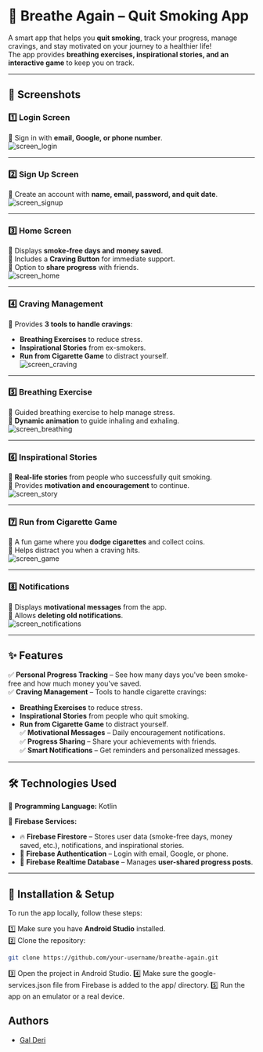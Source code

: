 # 🚀 Breathe Again – Quit Smoking App  

A smart app that helps you **quit smoking**, track your progress, manage cravings, and stay motivated on your journey to a healthier life!  
The app provides **breathing exercises, inspirational stories, and an interactive game** to keep you on track.  

---

## 📸 Screenshots  

### **1️⃣ Login Screen**  
📌 Sign in with **email, Google, or phone number**.  
![screen_login](Images/screen_login.png)  

---

### **2️⃣ Sign Up Screen**  
📌 Create an account with **name, email, password, and quit date**.  
![screen_signup](Images/screen_signup.png)  

---

### **3️⃣ Home Screen**  
📌 Displays **smoke-free days and money saved**.  
📌 Includes a **Craving Button** for immediate support.  
📌 Option to **share progress** with friends.  
![screen_home](Images/screen_home.png)  

---

### **4️⃣ Craving Management**  
📌 Provides **3 tools to handle cravings**:  
- **Breathing Exercises** to reduce stress.  
- **Inspirational Stories** from ex-smokers.  
- **Run from Cigarette Game** to distract yourself.  
![screen_craving](Images/screen_craving.png)  

---

### **5️⃣ Breathing Exercise**  
📌 Guided breathing exercise to help manage stress.  
📌 **Dynamic animation** to guide inhaling and exhaling.  
![screen_breathing](Images/screen_breathing.png)  

---

### **6️⃣ Inspirational Stories**  
📌 **Real-life stories** from people who successfully quit smoking.  
📌 Provides **motivation and encouragement** to continue.  
![screen_story](Images/screen_story.png)  

---

### **7️⃣ Run from Cigarette Game**  
📌 A fun game where you **dodge cigarettes** and collect coins.  
📌 Helps distract you when a craving hits.  
![screen_game](Images/screen_game.png)  

---

### **8️⃣ Notifications**  
📌 Displays **motivational messages** from the app.  
📌 Allows **deleting old notifications**.  
![screen_notifications](Images/screen_notifications.png)  

---

## ✨ Features  
✅ **Personal Progress Tracking** – See how many days you've been smoke-free and how much money you've saved.  
✅ **Craving Management** – Tools to handle cigarette cravings:  
   - **Breathing Exercises** to reduce stress.  
   - **Inspirational Stories** from people who quit smoking.  
   - **Run from Cigarette Game** to distract yourself.  
✅ **Motivational Messages** – Daily encouragement notifications.  
✅ **Progress Sharing** – Share your achievements with friends.  
✅ **Smart Notifications** – Get reminders and personalized messages.  

---

## 🛠️ Technologies Used  
🔹 **Programming Language:** Kotlin

🔹 **Firebase Services:**  
   - 🔥 **Firebase Firestore** – Stores user data (smoke-free days, money saved, etc.), notifications, and inspirational stories.  
   - 🔑 **Firebase Authentication** – Login with email, Google, or phone.  
   - 📡 **Firebase Realtime Database** – Manages **user-shared progress posts**.  


---

## 🚀 Installation & Setup  
To run the app locally, follow these steps:  

1️⃣ Make sure you have **Android Studio** installed.  
2️⃣ Clone the repository:  
   ```sh
   git clone https://github.com/your-username/breathe-again.git
   ```
3️⃣ Open the project in Android Studio.
4️⃣ Make sure the google-services.json file from Firebase is added to the app/ directory.
5️⃣ Run the app on an emulator or a real device.

## **Authors**

- [Gal Deri](https://github.com/galDeri23)
